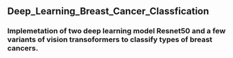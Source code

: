 ## Deep_Learning_Breast_Cancer_Classfication
### Implemetation of two deep learning model Resnet50 and a few variants of vision transoformers to classify types of breast cancers. 

